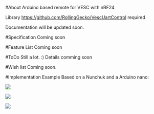 #About
Arduino based remote for VESC with nRF24

Library https://github.com/RollingGecko/VescUartControl required

Documentation will be updated soon.

#Specification
Coming soon

#Feature List
Coming soon

#ToDo
Still a lot. :)
Details comming soon

#Wish list
Coming soon.

#Implementation Example 
Based on a Nunchuk and a Arduino nano:

![](https://raw.githubusercontent.com/RollingGecko/ArduBoardControler/gh-pages/images/Pictures/ReadyTX.jpg)

![](https://raw.githubusercontent.com/RollingGecko/ArduBoardControler/gh-pages/images/Pictures/TXinside1.jpg)

![](https://raw.githubusercontent.com/RollingGecko/ArduBoardControler/gh-pages/images/Pictures/TXinside.jpg)
